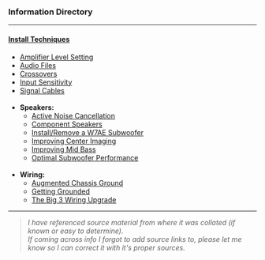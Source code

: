 ### Information Directory ###
---
#### [Install Techniques](Install%20Techniques) ####
  * [Amplifier Level Setting](Amplifier%20Level%20Setting%20Guide.pdf)
  * [Audio Files](Audio%20Files.pdf)
  * [Crossovers](Setting%20Crossovers.pdf)
  * [Input Sensitivity](What%20is%20Input%20Sensitivity.pdf)
  * [Signal Cables](Checking%20Signal%20Cables.pdf) <br><br>
  * **Speakers:**
    * [Active Noise Cancellation](Active%20Noise%20Cancellation%20ANC.pdf)
    * [Component Speakers](Getting%20the%20Most%20out%20of%20Component%20Speakers.pdf)
    * [Install/Remove a W7AE Subwoofer](How%20to%20Install%20or%20Remove%20a%20W7AE%20Subwoofer.pdf)
    * [Improving Center Imaging](Improving%20Center%20Imaging.pdf)
    * [Improving Mid Bass](Improving%20Mid%20Bass%20Response.pdf)
    * [Optimal Subwoofer Performance](Optimal%20Subwoofer%20Performance.pdf) <br><br>
  * **Wiring:**
    * [Augmented Chassis Ground](Augmented%20Chassis%20Ground.pdf)
    * [Getting Grounded](Getting%20Grounded.pdf)
    * [The Big 3 Wiring Upgrade](The%20Big%203%20Wiring%20Upgrade.pdf)
  ---
> _I have referenced source material from where it was collated (if known or easy to determine). <br>If coming across info I forgot to add source links to, please let me know so I can correct it with it's proper sources._   
